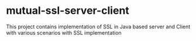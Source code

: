# mutual-ssl-server-client
This project contains implementation of SSL in Java based server and Client with various scenarios with SSL implementation
